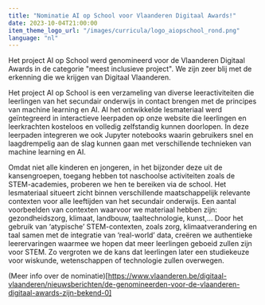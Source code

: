 ```yaml
---
title: "Nominatie AI op School voor Vlaanderen Digitaal Awards!"
date: 2023-10-04T21:00:00
item_theme_logo_url: "/images/curricula/logo_aiopschool_rond.png"
language: "nl"
---
```


Het project AI op School werd genomineerd voor de Vlaanderen Digitaal Awards in de categorie "meest inclusieve project". We zijn zeer blij met de erkenning die we krijgen van Digitaal Vlaanderen.

Het project AI op School is een verzameling van diverse leeractiviteiten die leerlingen van het secundair onderwijs in contact brengen met de principes van machine learning en AI. Al het ontwikkelde lesmateriaal werd geïntegreerd in interactieve leerpaden op onze website die leerlingen en leerkrachten kosteloos en volledig zelfstandig kunnen doorlopen. In deze leerpaden integreren we ook Jupyter notebooks waarin gebruikers snel en laagdrempelig aan de slag kunnen gaan met verschillende technieken van machine learning en AI.

Omdat niet alle kinderen en jongeren, in het bijzonder deze uit de kansengroepen, toegang hebben tot naschoolse activiteiten zoals de STEM-academies, proberen we hen te bereiken via de school. Het lesmateriaal situeert zicht binnen verschillende maatschappelijk relevante contexten voor alle leeftijden van het secundair onderwijs. Een aantal voorbeelden van contexten waarvoor we materiaal hebben zijn: gezondheidszorg, klimaat, landbouw, taaltechnologie, kunst,… Door het gebruik van ‘atypische’ STEM-contexten, zoals zorg, klimaatverandering en taal samen met de integratie van ‘real-world’ data, creëren we authentieke leerervaringen waarmee we hopen dat meer leerlingen geboeid zullen zijn voor STEM. Zo vergroten we de kans dat leerlingen later een studiekeuze voor wiskunde, wetenschappen of technologie zullen overwegen. 

(Meer info over de nominatie)[https://www.vlaanderen.be/digitaal-vlaanderen/nieuwsberichten/de-genomineerden-voor-de-vlaanderen-digitaal-awards-zijn-bekend-0]